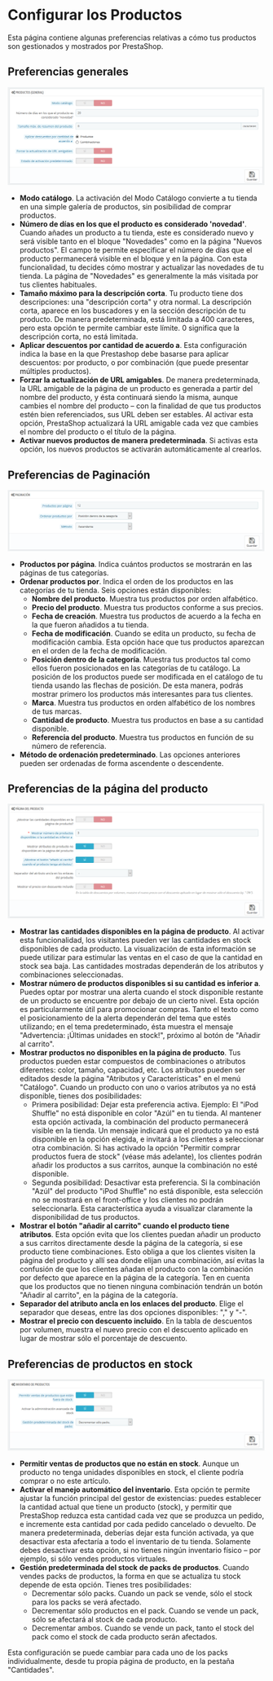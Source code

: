 # Configurar los Productos

Esta página contiene algunas preferencias relativas a cómo tus productos son gestionados y mostrados por PrestaShop.

## Preferencias generales <a id="ConfigurarlosProductos-Preferenciasgenerales"></a>

![](../../../.gitbook/assets/54265423.png)

* **Modo catálogo**. La activación del Modo Catálogo convierte a tu tienda en una simple galería de productos, sin posibilidad de comprar productos.
* **Número de días en los que el producto es considerado 'novedad'**. Cuando añades un producto a tu tienda, este es considerado nuevo y será visible tanto en el bloque "Novedades" como en la página "Nuevos productos". El campo te permite especificar el número de días que el producto permanecerá visible en el bloque y en la página. Con esta funcionalidad, tu decides cómo mostrar y actualizar las novedades de tu tienda. La página de "Novedades" es generalmente la más visitada por tus clientes habituales.
* **Tamaño máximo para la descripción corta**. Tu producto tiene dos descripciones: una "descripción corta" y otra normal. La descripción corta, aparece en los buscadores y en la sección descripción de tu producto. De manera predeterminada, está limitada a 400 caracteres, pero esta opción te permite cambiar este límite. 0 significa que la descripción corta, no está limitada.
* **Aplicar descuentos por cantidad de acuerdo a**. Esta configuración indica la base en la que Prestashop debe basarse para aplicar descuentos: por producto, o por combinación \(que puede presentar múltiples productos\).
* **Forzar la actualización de URL amigables**. De manera predeterminada, la URL amigable de la página de un producto es generada a partir del nombre del producto, y ésta continuará siendo la misma, aunque cambies el nombre del producto – con la finalidad de que tus productos estén bien referenciados, sus URL deben ser estables. Al activar esta opción, PrestaShop actualizará la URL amigable cada vez que cambies el nombre del producto o el título de la página.
* **Activar nuevos productos de manera predeterminada**. Si activas esta opción, los nuevos productos se activarán automáticamente al crearlos.

## Preferencias de Paginación <a id="ConfigurarlosProductos-PreferenciasdePaginaci&#xF3;n"></a>

![](../../../.gitbook/assets/54265426.png)

* **Productos por página**. Indica cuántos productos se mostrarán en las páginas de tus categorías.
* **Ordenar productos por**. Indica el orden de los productos en las categorías de tu tienda. Seis opciones están disponibles: 
  * **Nombre del producto**. Muestra tus productos por orden alfabético.
  * **Precio del producto**. Muestra tus productos conforme a sus precios.
  * **Fecha de creación**. Muestra tus productos de acuerdo a la fecha en la que fueron añadidos a tu tienda.
  * **Fecha de modificación**. Cuando se edita un producto, su fecha de modificación cambia. Esta opción hace que tus productos aparezcan en el orden de la fecha de modificación.
  * **Posición dentro de la categoría**. Muestra tus productos tal como ellos fueron posicionados en las categorías de tu catálogo. La posición de los productos puede ser modificada en el catálogo de tu tienda usando las flechas de posición. De esta manera, podrás mostrar primero los productos más interesantes para tus clientes.
  * **Marca**. Muestra tus productos en orden alfabético de los nombres de tus marcas.
  * **Cantidad de producto**. Muestra tus productos en base a su cantidad disponible.
  * **Referencia del producto**. Muestra tus productos en función de su número de referencia.
* **Método de ordenación predeterminado**. Las opciones anteriores pueden ser ordenadas de forma ascendente o descendente.

## Preferencias de la página del producto <a id="ConfigurarlosProductos-Preferenciasdelap&#xE1;ginadelproducto"></a>

![](../../../.gitbook/assets/54265429.png)

* **Mostrar las cantidades disponibles en la página de producto**. Al activar esta funcionalidad, los visitantes pueden ver las cantidades en stock disponibles de cada producto. La visualización de esta información se puede utilizar para estimular las ventas en el caso de que la cantidad en stock sea baja. Las cantidades mostradas dependerán de los atributos y combinaciones seleccionadas.
* **Mostrar número de productos disponibles si su cantidad es inferior a**. Puedes optar por mostrar una alerta cuando el stock disponible restante de un producto se encuentre por debajo de un cierto nivel. Esta opción es particularmente útil para promocionar compras. Tanto el texto como el posicionamiento de la alerta dependerán del tema que estés utilizando; en el tema predeterminado, ésta muestra el mensaje "Advertencia: ¡Últimas unidades en stock!", próximo al botón de "Añadir al carrito".
* **Mostrar productos no disponibles en la página de producto**. Tus productos pueden estar compuestos de combinaciones o atributos diferentes: color, tamaño, capacidad, etc. Los atributos pueden ser editados desde la página "Atributos y Características" en el menú "Catálogo". Cuando un producto con uno o varios atributos ya no está disponible, tienes dos posibilidades: 
  * Primera posibilidad: Dejar esta preferencia activa. Ejemplo: El "iPod Shuffle" no está disponible en color "Azúl" en tu tienda. Al mantener esta opción activada, la combinación del producto permanecerá visible en la tienda. Un mensaje indicará que el producto ya no está disponible en la opción elegida, e invitará a los clientes a seleccionar otra combinación. Si has activado la opción "Permitir comprar productos fuera de stock" \(véase más adelante\), los clientes podrán añadir los productos a sus carritos, aunque la combinación no esté disponible.
  * Segunda posibilidad: Desactivar esta preferencia. Si la combinación "Azúl" del producto "iPod Shuffle" no está disponible, esta selección no se mostrará en el front-office y los clientes no podrán seleccionarla. Esta característica ayuda a visualizar claramente la disponibilidad de tus productos.
* **Mostrar el botón "añadir al carrito" cuando el producto tiene atributos**. Esta opción evita que los clientes puedan añadir un producto a sus carritos directamente desde la página de la categoría, si ese producto tiene combinaciones. Esto obliga a que los clientes visiten la página del producto y allí sea donde elijan una combinación, así evitas la confusión de que los clientes añadan el producto con la combinación por defecto que aparece en la página de la categoría. Ten en cuenta que los productos que no tienen ninguna combinación tendrán un botón "Añadir al carrito", en la página de la categoría.
* **Separador del atributo ancla en los enlaces del producto**. Elige el separador que deseas, entre las dos opciones disponibles: "," y "-".
* **Mostrar el precio con descuento incluido**. En la tabla de descuentos por volumen, muestra el nuevo precio con el descuento aplicado en lugar de mostrar sólo el porcentaje de descuento.

## Preferencias de productos en stock <a id="ConfigurarlosProductos-Preferenciasdeproductosenstock"></a>

![](../../../.gitbook/assets/54265432.png)

* **Permitir ventas de productos que no están en stock**. Aunque un producto no tenga unidades disponibles en stock, el cliente podría comprar o no este artículo.
* **Activar el manejo automático del inventario**. Esta opción te permite ajustar la función principal del gestor de existencias: puedes establecer la cantidad actual que tiene un producto \(stock\), y permitir que PrestaShop reduzca esta cantidad cada vez que se produzca un pedido, e incremente esta cantidad por cada pedido cancelado o devuelto. De manera predeterminada, deberías dejar esta función activada, ya que desactivar esta afectaría a todo el inventario de tu tienda. Solamente debes desactivar esta opción, si no tienes ningún inventario físico – por ejemplo, si sólo vendes productos virtuales.
* **Gestión predeterminada del stock** **de packs de productos**. Cuando vendes packs de productos, la forma en que se actualiza tu stock depende de esta opción. Tienes tres posibilidades: 
  * Decrementar sólo packs. Cuando un pack se vende, sólo el stock para los packs se verá afectado.
  * Decrementar sólo productos en el pack. Cuando se vende un pack, sólo se afectará al stock de cada producto.
  * Decrementar ambos. Cuando se vende un pack, tanto el stock del pack como el stock de cada producto serán afectados.

Esta configuración se puede cambiar para cada uno de los packs individualmente, desde tu propia página de producto, en la pestaña "Cantidades".

